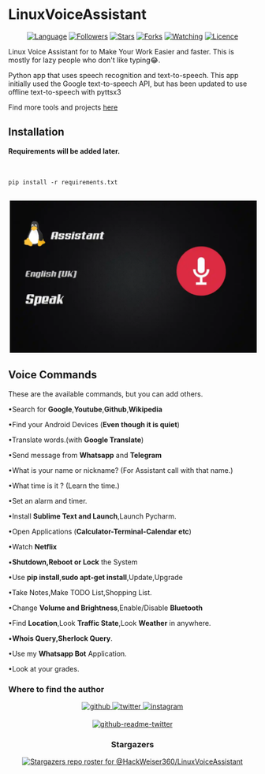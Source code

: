 # LinuxVoiceAssistant

<p align="center">
<a href="https://github.com/HackWeiser360"><img title="Language" src="https://img.shields.io/badge/Made%20with-python-1f425f.svg?v=103"></a>
<a href="https://github.com/HackWeiser360"><img title="Followers" src="https://img.shields.io/github/followers/HackWeiser360?color=blue&style=flat-square"></a>
<a href="https://github.com/HackWeiser360"><img title="Stars" src="https://img.shields.io/github/stars/HackWeiser360/LinuxVoiceAssistant?color=red&style=flat-square"></a>
<a href="https://github.com/HackWeiser360"><img title="Forks" src="https://img.shields.io/github/forks/HackWeiser360/LinuxVoiceAssistant?color=red&style=flat-square"></a>
<a href="https://github.com/HackWeiser360"><img title="Watching" src="https://img.shields.io/github/watchers/HackWeiser360/LinuxVoiceAssistant?label=Watchers&color=blue&style=flat-square"></a>
<a href="https://github.com/HackWeiser360"><img title="Licence" src="https://img.shields.io/badge/License-GNU-blue.svg"></a>
</p>

Linux Voice Assistant for to Make Your Work Easier and faster. This is mostly for lazy people who don't like typing😂.

Python app that uses speech recognition and text-to-speech. This app initially used the Google text-to-speech API, but has been updated to use offline text-to-speech with pyttsx3

Find more tools and projects [here](Github.com/HackWeiser360)

## Installation

**Requirements will be added later.**
```


pip install -r requirements.txt


```
![github-small](LinuxVoiceAssist.jpg)

## Voice Commands

These are the available commands, but you can add others.

•Search for **Google**,**Youtube**,**Github**,**Wikipedia**

•Find your Android Devices (**Even though it is quiet**)

•Translate words.(with **Google Translate**)

•Send message from **Whatsapp** and **Telegram**

•What is your name or nickname? (For Assistant call with that name.)

•What time is it ? (Learn the time.)

•Set an alarm and timer.

•Install **Sublime Text and Launch**,Launch Pycharm.

•Open Applications (**Calculator-Terminal-Calendar etc**)

•Watch **Netflix**

•**Shutdown,Reboot or Lock** the System

•Use **pip install**,**sudo apt-get install**,Update,Upgrade

•Take Notes,Make TODO List,Shopping List.

•Change **Volume and Brightness**,Enable/Disable **Bluetooth**

•Find **Location**,Look **Traffic State**,Look **Weather** in anywhere.

•**Whois Query,Sherlock Query**.

•Use my **Whatsapp Bot** Application.

•Look at your grades.

### Where to find the author

<div align="center">
<a href="https://github.com/HackWeiser360" target="_blank">
<img src=https://img.shields.io/badge/github-%2324292e.svg?&style=for-the-badge&logo=github&logoColor=white alt=github style="margin-bottom: 5px;" />
</a>
<a href="https://twitter.com/503_madmax" target="_blank">
<img src=https://img.shields.io/badge/twitter-%2300acee.svg?&style=for-the-badge&logo=twitter&logoColor=white alt=twitter style="margin-bottom: 5px;" />
</a>
<a href="https://www.instagram.com/madmax4708/" target="_blank">
<img src=https://img.shields.io/badge/instagram-%23000000.svg?&style=for-the-badge&logo=instagram&logoColor=white alt=instagram style="margin-bottom: 5px;" />

[![github-readme-twitter](https://github-readme-twitter.gazf.vercel.app/api?id=503_madmax)](https://github.com/HackWeiser360/github-readme-twitter)

### Stargazers
[![Stargazers repo roster for @HackWeiser360/LinuxVoiceAssistant](https://reporoster.com/stars/HackWeiser360/LinuxVoiceAssistant)](https://github.com/HackWeiser360/LinuxVoiceAssistant)